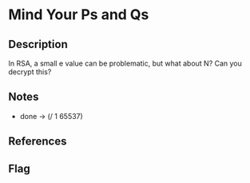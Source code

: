 # Mind Your Ps and Qs

## Description
In RSA, a small e value can be problematic, but what about N? Can you decrypt this?


## Notes
* done -> (/ 1 65537)

## References


## Flag
